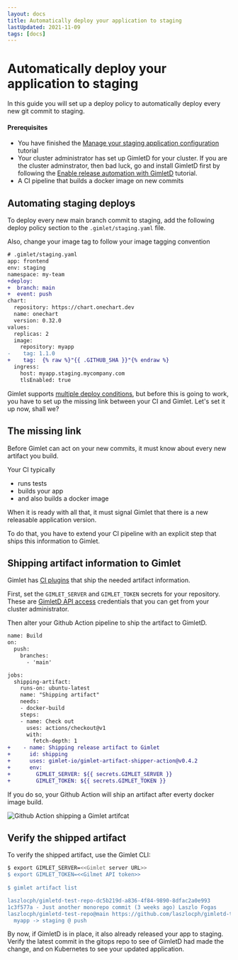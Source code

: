 ```yaml
---
layout: docs
title: Automatically deploy your application to staging
lastUpdated: 2021-11-09
tags: [docs]
---
```


# Automatically deploy your application to staging

In this guide you will set up a deploy policy to automatically deploy every new git commit to staging.

#### Prerequisites

- You have finished the [Manage your staging application configuration](/docs/manage-your-staging-application-configuration) tutorial
- Your cluster administrator has set up GimletD for your cluster. If you are the cluster adminstrator, then bad luck, go and install GimletD first by following the [Enable release automation with GimletD](/docs/enable-release-automation-with-gimletd) tutorial.
- A CI pipeline that builds a docker image on new commits

## Automating staging deploys

To deploy every new main branch commit to staging, add the following deploy policy section to the `.gimlet/staging.yaml` file.

Also, change your image tag to follow your image tagging convention

```diff
# .gimlet/staging.yaml
app: frontend
env: staging
namespace: my-team
+deploy:
+  branch: main
+  event: push
chart:
  repository: https://chart.onechart.dev
  name: onechart
  version: 0.32.0
values:
  replicas: 2
  image:
    repository: myapp
-    tag: 1.1.0
+    tag:  {% raw %}"{{ .GITHUB_SHA }}"{% endraw %}
  ingress:
    host: myapp.staging.mycompany.com
    tlsEnabled: true
```

Gimlet supports [multiple deploy conditions](/docs/configuring-policy-based-deploys#supported-git-refs), but before this is going to work, you have to set up the missing link between your CI and Gimlet. Let's set it up now, shall we?

## The missing link

Before Gimlet can act on your new commits, it must know about every new artifact you build.

Your CI typically

- runs tests
- builds your app
- and also builds a docker image

When it is ready with all that, it must signal Gimlet that there is a new releasable application version.

To do that, you have to extend your CI pipeline with an explicit step that ships this information to Gimlet.

## Shipping artifact information to Gimlet

Gimlet has [CI plugins](/docs/tbdtoreference) that ship the needed artifact information.

First, set the `GIMLET_SERVER` and `GIMLET_TOKEN` secrets for your repository. These are [GimletD API access](/docs/tbdtoreference) credentials that you can get from your cluster administrator.

Then alter your Github Action pipeline to ship the artifact to GimletD.

```diff
name: Build
on:
  push:
    branches:
      - 'main'

jobs:
  shipping-artifact:
    runs-on: ubuntu-latest
    name: "Shipping artifact"
    needs:
    - docker-build
    steps:
    - name: Check out
      uses: actions/checkout@v1
      with:
        fetch-depth: 1
+    - name: Shipping release artifact to Gimlet
+      id: shipping
+      uses: gimlet-io/gimlet-artifact-shipper-action@v0.4.2
+      env:
+        GIMLET_SERVER: ${{ secrets.GIMLET_SERVER }}
+        GIMLET_TOKEN: ${{ secrets.GIMLET_TOKEN }}
```

If you do so, your Github Action will ship an artifact after everty docker image build.

![Github Action shipping a Gimlet artifcat](/actions-shipping.png)

## Verify the shipped artifact

To verify the shipped artifact, use the Gimlet CLI:

```bash
$ export GIMLET_SERVER=<<Gimlet server URL>>
$ export GIMLET_TOKEN=<<Gilmet API token>>
                      
$ gimlet artifact list

laszlocph/gimletd-test-repo-dc5b219d-a836-4f84-9890-8dfac2a0e993
1c3f577a - Just another monorepo commit (3 weeks ago) Laszlo Fogas
laszlocph/gimletd-test-repo@main https://github.com/laszlocph/gimletd-test-repo/commit/1c3f577a3b81963d3d9750da79d9ad8536890d9f
  myapp -> staging @ push
```

By now, if GimletD is in place, it also already released your app to staging. Verify the latest commit in the gitops repo to see of GimletD had made the change, and on Kubernetes to see your updated application.

